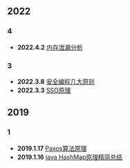 
## 2022
### 4
+ **2022.4.2** [内存泄漏分析](2022/4/2)

### 3
+ **2022.3.8** [安全编程几大原则](2022/3/8)
+ **2022.3.3** [SSO原理](2022/3/3)

## 2019


### 1
+ **2019.1.17** [Paxos算法原理](2019/1/17)
+ **2019.1.16** [java HashMap原理精简总结](2019/1/16)

